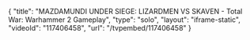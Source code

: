 {
    "title": "MAZDAMUNDI UNDER SIEGE: LIZARDMEN VS SKAVEN - Total War: Warhammer 2 Gameplay",
    "type": "solo",
    "layout": "iframe-static",
    "videoId": "117406458",
    "url": "\/tvpembed\/117406458"
}